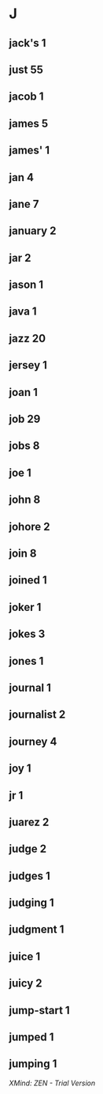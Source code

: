 # J

## jack's	1

## just	55

## jacob	1

## james	5

## james'	1

## jan	4

## jane	7

## january	2

## jar	2

## jason	1

## java	1

## jazz	20

## jersey	1

## joan	1

## job	29

## jobs	8

## joe	1

## john	8

## johore	2

## join	8

## joined	1

## joker	1

## jokes	3

## jones	1

## journal	1

## journalist	2

## journey	4

## joy	1

## jr	1

## juarez	2

## judge	2

## judges	1

## judging	1

## judgment	1

## juice	1

## juicy	2

## jump-start	1

## jumped	1

## jumping	1

*XMind: ZEN - Trial Version*
